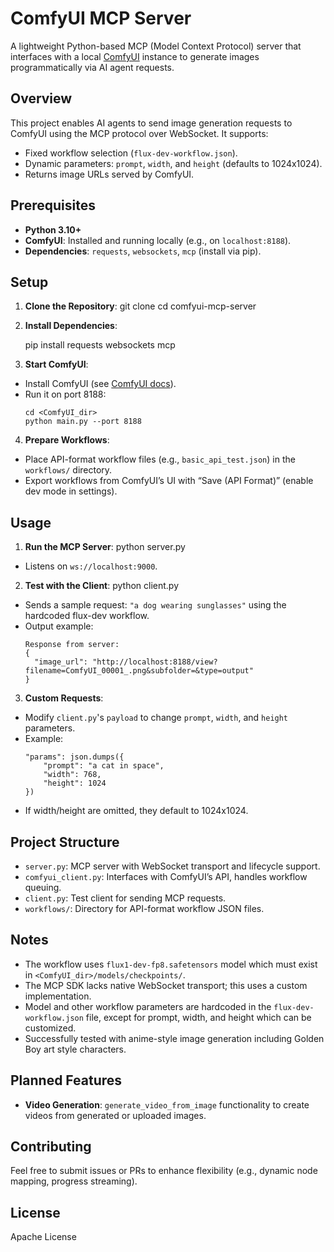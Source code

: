 # ComfyUI MCP Server

A lightweight Python-based MCP (Model Context Protocol) server that interfaces with a local [ComfyUI](https://github.com/comfyanonymous/ComfyUI) instance to generate images programmatically via AI agent requests.

## Overview

This project enables AI agents to send image generation requests to ComfyUI using the MCP protocol over WebSocket. It supports:
- Fixed workflow selection (`flux-dev-workflow.json`).
- Dynamic parameters: `prompt`, `width`, and `height` (defaults to 1024x1024).
- Returns image URLs served by ComfyUI.

## Prerequisites

- **Python 3.10+**
- **ComfyUI**: Installed and running locally (e.g., on `localhost:8188`).
- **Dependencies**: `requests`, `websockets`, `mcp` (install via pip).

## Setup

1. **Clone the Repository**:
   git clone <your-repo-url>
   cd comfyui-mcp-server

2. **Install Dependencies**:

   pip install requests websockets mcp


3. **Start ComfyUI**:
- Install ComfyUI (see [ComfyUI docs](https://github.com/comfyanonymous/ComfyUI)).
- Run it on port 8188:
  ```
  cd <ComfyUI_dir>
  python main.py --port 8188
  ```

4. **Prepare Workflows**:
- Place API-format workflow files (e.g., `basic_api_test.json`) in the `workflows/` directory.
- Export workflows from ComfyUI’s UI with “Save (API Format)” (enable dev mode in settings).

## Usage

1. **Run the MCP Server**:
   python server.py

- Listens on `ws://localhost:9000`.

2. **Test with the Client**:
   python client.py

- Sends a sample request: `"a dog wearing sunglasses"` using the hardcoded flux-dev workflow.
- Output example:
  ```
  Response from server:
  {
    "image_url": "http://localhost:8188/view?filename=ComfyUI_00001_.png&subfolder=&type=output"
  }
  ```

3. **Custom Requests**:
- Modify `client.py`'s `payload` to change `prompt`, `width`, and `height` parameters.
- Example:
  ```
  "params": json.dumps({
      "prompt": "a cat in space",
      "width": 768,
      "height": 1024
  })
  ```
- If width/height are omitted, they default to 1024x1024.

## Project Structure

- `server.py`: MCP server with WebSocket transport and lifecycle support.
- `comfyui_client.py`: Interfaces with ComfyUI’s API, handles workflow queuing.
- `client.py`: Test client for sending MCP requests.
- `workflows/`: Directory for API-format workflow JSON files.

## Notes

- The workflow uses `flux1-dev-fp8.safetensors` model which must exist in `<ComfyUI_dir>/models/checkpoints/`.
- The MCP SDK lacks native WebSocket transport; this uses a custom implementation.
- Model and other workflow parameters are hardcoded in the `flux-dev-workflow.json` file, except for prompt, width, and height which can be customized.
- Successfully tested with anime-style image generation including Golden Boy art style characters.

## Planned Features

- **Video Generation**: `generate_video_from_image` functionality to create videos from generated or uploaded images.

## Contributing

Feel free to submit issues or PRs to enhance flexibility (e.g., dynamic node mapping, progress streaming).

## License

Apache License